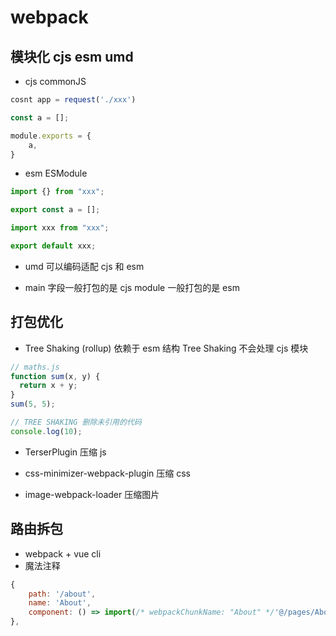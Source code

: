 # webpack

## 模块化 cjs esm umd

- cjs commonJS

```js
cosnt app = request('./xxx')

const a = [];

module.exports = {
    a,
}
```

- esm ESModule

```js
import {} from "xxx";

export const a = [];

import xxx from "xxx";

export default xxx;
```

- umd 可以编码适配 cjs 和 esm

- main 字段一般打包的是 cjs module 一般打包的是 esm

## 打包优化

- Tree Shaking (rollup) 依赖于 esm 结构 Tree Shaking 不会处理 cjs 模块

```js
// maths.js
function sum(x, y) {
  return x + y;
}
sum(5, 5);

// TREE SHAKING 删除未引用的代码
console.log(10);
```

- TerserPlugin 压缩 js

- css-minimizer-webpack-plugin 压缩 css

- image-webpack-loader 压缩图片

## 路由拆包

- webpack + vue cli
- 魔法注释

```js
{
    path: '/about',
    name: 'About',
    component: () => import(/* webpackChunkName: "About" */'@/pages/About/About.vue')
},
```
